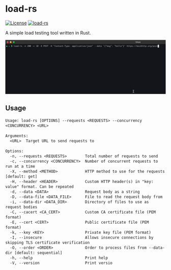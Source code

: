 # load-rs

[![License](https://img.shields.io/badge/License-Apache_2.0-blue.svg)](https://opensource.org/licenses/Apache-2.0)
[![load-rs](https://github.com/fredyw/load-rs/actions/workflows/load-rs.yml/badge.svg)](https://github.com/fredyw/load-rs/actions/workflows/load-rs.yml)

A simple load testing tool written in Rust.

![Demo](demo.gif)

## Usage
```
Usage: load-rs [OPTIONS] --requests <REQUESTS> --concurrency <CONCURRENCY> <URL>

Arguments:
  <URL>  Target URL to send requests to

Options:
  -n, --requests <REQUESTS>        Total number of requests to send
  -c, --concurrency <CONCURRENCY>  Number of concurrent requests to run at a time
  -X, --method <METHOD>            HTTP method to use for the requests [default: get]
  -H, --header <HEADER>            Custom HTTP header(s) in "key: value" format. Can be repeated
  -d, --data <DATA>                Request body as a string
  -D, --data-file <DATA_FILE>      File to read the request body from
  -i, --data-dir <DATA_DIR>        Directory of files to use as request bodies
  -C, --cacert <CA_CERT>           Custom CA certificate file (PEM format)
  -E, --cert <CERT>                Public certificate file (PEM format)
  -k, --key <KEY>                  Private key file (PEM format)
  -I, --insecure                   Allows insecure connections by skipping TLS certificate verification
  -O, --order <ORDER>              Order to process files from --data-dir [default: sequential]
  -h, --help                       Print help
  -V, --version                    Print versio
```

